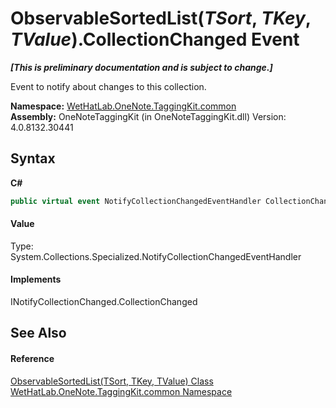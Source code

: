 # ObservableSortedList(*TSort*, *TKey*, *TValue*).CollectionChanged Event
 _**\[This is preliminary documentation and is subject to change.\]**_

Event to notify about changes to this collection.

**Namespace:**&nbsp;<a href="bcdbab9c-63d1-48a4-6937-af53fb8d9a55">WetHatLab.OneNote.TaggingKit.common</a><br />**Assembly:**&nbsp;OneNoteTaggingKit (in OneNoteTaggingKit.dll) Version: 4.0.8132.30441

## Syntax

**C#**<br />
``` C#
public virtual event NotifyCollectionChangedEventHandler CollectionChanged
```


#### Value
Type: System.Collections.Specialized.NotifyCollectionChangedEventHandler

#### Implements
INotifyCollectionChanged.CollectionChanged<br />

## See Also


#### Reference
<a href="89870249-f56d-ac32-0b8d-d26e5712ecac">ObservableSortedList(TSort, TKey, TValue) Class</a><br /><a href="bcdbab9c-63d1-48a4-6937-af53fb8d9a55">WetHatLab.OneNote.TaggingKit.common Namespace</a><br />